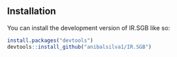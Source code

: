
<!-- README.md is generated from README.Rmd. Please edit that file -->

## Installation

You can install the development version of IR.SGB like so:

``` r
install.packages("devtools")
devtools::install_github("anibalsilva1/IR.SGB")
```
